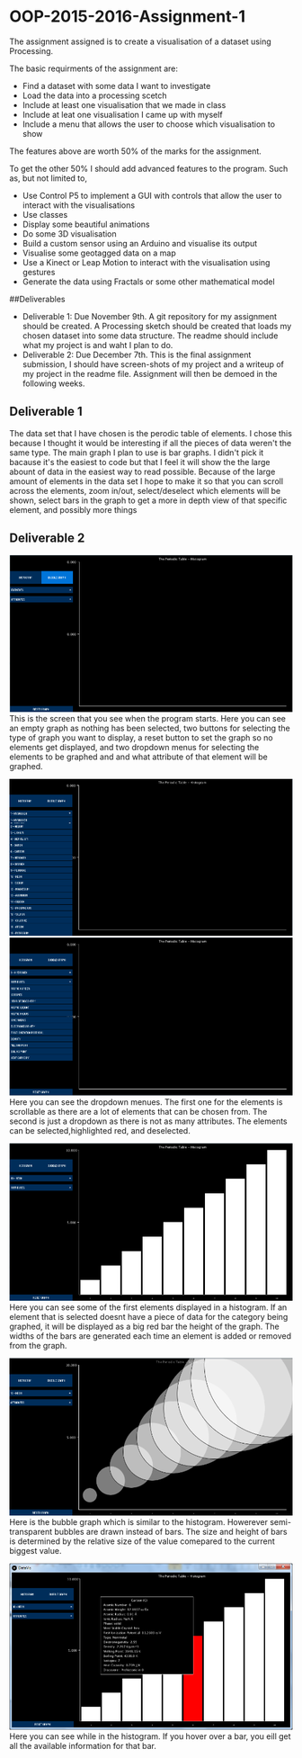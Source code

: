 # OOP-2015-2016-Assignment-1

The assignment assigned is to create a visualisation of a dataset using Processing.

The basic requirments of the assignment are:
  - Find a dataset with some data I want to investigate
  - Load the data into a processing scetch
  - Include at least one visualisation that we made in class
  - Include at leat one visualisation I came up with myself
  - Include a menu that allows the user to choose which visualisation to show

The features above are worth 50% of the marks for the assignment.

To get the other 50% I should add advanced features to the program. Such as, but not limited to,
  - Use Control P5 to implement a GUI with controls that allow the user to interact with the visualisations
  - Use classes
  - Display some beautiful animations
  - Do some 3D visualisation
  - Build a custom sensor using an Arduino and visualise its output
  - Visualise some geotagged data on a map
  - Use a Kinect or Leap Motion to interact with the visualisation using gestures
  - Generate the data using Fractals or some other mathematical model

##Deliverables
  - Deliverable 1: Due November 9th. A git repository for my assignment should be created. A Processing sketch should be         created that loads my chosen dataset into some data structure. The readme should include what my project is and waht I       plan to do.
  - Deliverable 2: Due December 7th. This is the final assignment submission, I should have screen-shots of my project and a     writeup of my project in the readme file. Assignment will then be demoed in the following weeks.




## Deliverable 1
  The data set that I have chosen is the perodic table of elements. I chose this because I thought it would be interesting if   all the pieces of data weren't the same type. The main graph I plan to use is bar graphs. I didn't pick it bacause it's the
  easiest to code but that I feel it will show the the large abount of data in the easiest way to read possible. Because of    the large amount of elements in the data set I hope to make it so that you can scroll across the elements, zoom in/out,      select/deselect which elements will be shown, select bars in the graph to get a more in depth view of that specific          element, and possibly more things
  
## Deliverable 2
![alt tag](Screenshots/Capture1.PNG)
This is the screen that you see when the program starts. Here you can see an empty graph as nothing has been selected, two buttons for selecting the type of graph you want to display, a reset button to set the graph so no elements get displayed, and two dropdown menus for selecting the elements to be graphed and and what attribute of that element will be graphed.


![alt tag](Screenshots/Capture2.PNG)
![alt tag](Screenshots/Capture3.PNG)
Here you can see the dropdown menues. The first one for the elements is scrollable as there are a lot of elements that can be chosen from. The second is just a dropdown as there is not as many attributes. The elements can be selected,highlighted red, and deselected.


![alt tag](Screenshots/Capture4.PNG)
Here you can see some of the first elements displayed in a histogram. If an element that is selected doesnt have a piece of data for the category being graphed, it will be displayed as a big red bar the height of the graph. The widths of the bars are generated each time an element is added or removed from the graph.


![alt tag](Screenshots/Capture5.PNG)
Here is the bubble graph which is similar to the histogram. Howerever semi-transparent bubbles are drawn instead of bars. The size and height of bars is determined by the relative size of the value comepared to the current biggest value.

![alt tag](Screenshots/Untitled.png)
Here you can see while in the histogram. If you hover over a bar, you eill get all the available information for that bar.
